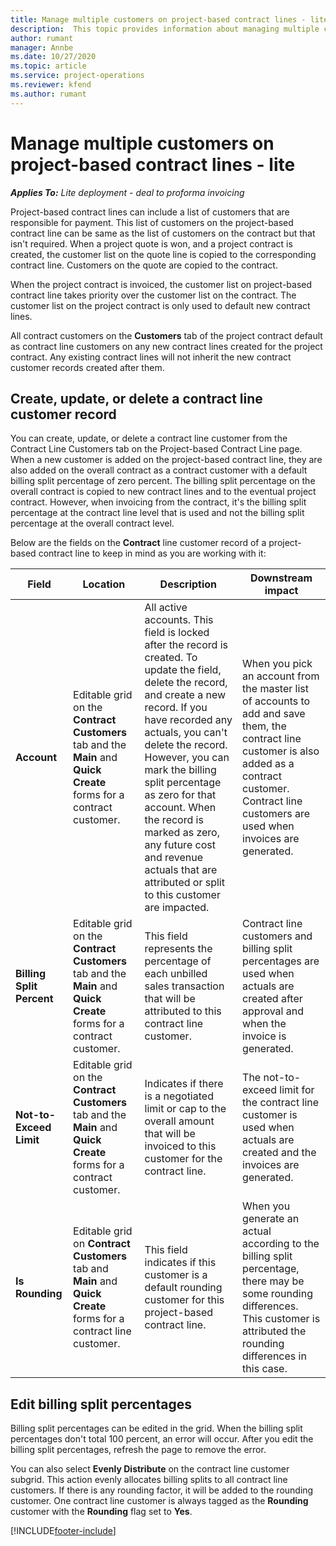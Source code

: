 ```yaml
---
title: Manage multiple customers on project-based contract lines - lite
description:  This topic provides information about managing multiple customers on project-based contract lines.
author: rumant
manager: Annbe
ms.date: 10/27/2020
ms.topic: article
ms.service: project-operations
ms.reviewer: kfend 
ms.author: rumant
---
```


# Manage multiple customers on project-based contract lines - lite

_**Applies To:** Lite deployment - deal to proforma invoicing_

Project-based contract lines can include a list of customers that are responsible for payment. This list of customers on the project-based contract line can be same as the list of customers on the contract but that isn't required. When a project quote is won, and a project contract is created, the customer list on the quote line is copied to the corresponding contract line. Customers on the quote are copied to the contract.

When the project contract is invoiced, the customer list on project-based contract line takes priority over the customer list on the contract. The customer list on the project contract is only used to default new contract lines.

All contract customers on the **Customers** tab of the project contract default as contract line customers on any new contract lines created for the project contract. Any existing contract lines will not inherit the new contract customer records created after them.

## Create, update, or delete a contract line customer record

You can create, update, or delete a contract line customer from the Contract Line Customers tab on the Project-based Contract Line page. When a new customer is added on the project-based contract line, they are also added on the overall contract as a contract customer with a default billing split percentage of zero percent. The billing split percentage on the overall contract is copied to new contract lines and to the eventual project contract. However, when invoicing from the contract, it's the billing split percentage at the contract line level that is used and not the billing split percentage at the overall contract level.

Below are the fields on the **Contract** line customer record of a project-based contract line to keep in mind as you are working with it:

| Field | Location | Description | Downstream impact |
| --- | --- | --- | --- |
| **Account** | Editable grid on the **Contract Customers** tab and the **Main** and **Quick Create** forms for a contract customer. | All active accounts. This field is locked after the record is created. To update the field, delete the record, and create a new record. If you have recorded any actuals, you can't delete the record. However, you can mark the billing split percentage as zero for that account. When the record is marked as zero, any future cost and revenue actuals that are attributed or split to this customer are impacted. | When you pick an account from the master list of accounts to add and save them, the contract line customer is also added as a contract customer. Contract line customers are used when invoices are generated. |
| **Billing Split Percent** | Editable grid on the **Contract Customers** tab and the **Main** and **Quick Create** forms for a contract customer. | This field represents the percentage of each unbilled sales transaction that will be attributed to this contract line customer. | Contract line customers and billing split percentages are used when actuals are created after approval and when the invoice is generated. |
| **Not-to-Exceed Limit** | Editable grid on the **Contract Customers** tab and the **Main** and **Quick Create** forms for a contract customer. | Indicates if there is a negotiated limit or cap to the overall amount that will be invoiced to this customer for the contract line. | The not-to-exceed limit for the contract line customer is used when actuals are created and the invoices are generated. |
| **Is Rounding** | Editable grid on **Contract Customers** tab and **Main** and **Quick Create** forms for a contract line customer. | This field indicates if this customer is a default rounding customer for this project-based contract line. | When you generate an actual according to the billing split percentage, there may be some rounding differences. This customer is attributed the rounding differences in this case. |

## Edit billing split percentages

Billing split percentages can be edited in the grid. When the billing split percentages don't total 100 percent, an error will occur. After you edit the billing split percentages, refresh the page to remove the error.

You can also select **Evenly Distribute** on the contract line customer subgrid. This action evenly allocates billing splits to all contract line customers. If there is any rounding factor, it will be added to the rounding customer. One contract line customer is always tagged as the **Rounding** customer with the **Rounding** flag set to **Yes**.


[!INCLUDE[footer-include](../../includes/footer-banner.md)]
